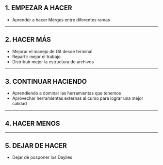 ## 1. EMPEZAR A HACER
* Aprender a hacer Merges entre diferentes ramas

---------------------------------------------

## 2. HACER MÁS
* Mejorar el manejo de Git desde terminal
* Repartir mejor el trabajo
* Distribuir mejor la estructura de archivos

---------------------------------------------

## 3. CONTINUAR HACIENDO
* Aprendiendo a dominar las herramientas que tenemos
* Aprovechar herramientas externas al curso para lograr una mejor calidad

---------------------------------------------

## 4. HACER MENOS


---------------------------------------------

## 5. DEJAR DE HACER
* Dejar de posponer los Daylies
